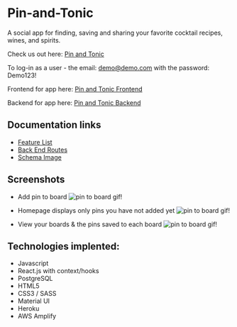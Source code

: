 # Pin-and-Tonic

A social app for finding, saving and sharing your favorite cocktail recipes, wines, and spirits.

Check us out here: [Pin and Tonic](https://www.pinandtonic.info/)

To log-in as a user - the email: demo@demo.com with the password: Demo123!

Frontend for app here: [Pin and Tonic Frontend](https://github.com/alizafriedman/pin-and-tonic-frontend)

Backend for app here: [Pin and Tonic Backend](https://github.com/alizafriedman/ptproject)

## Documentation links
- [Feature List](https://github.com/alizafriedman/ptproject/blob/master/documentation/featuresList.md)
- [Back End Routes](https://github.com/alizafriedman/ptprojects/blob/master/documentation/backendRoutes.md)
- [Schema Image](https://github.com/alizafriedman/ptprojects/blob/master/documentation/schema.png)


## Screenshots
* Add pin to board
![pin to board gif!](https://github.com/alizafriedman/ptproject/blob/master/documentation/images/captured%20(6).gif)

* Homepage displays only pins you have not added yet
![pin to board gif!](https://github.com/alizafriedman/ptproject/blob/master/documentation/images/captured%20(7).gif)

* View your boards & the pins saved to each board
![pin to board gif!](https://github.com/alizafriedman/ptproject/blob/master/documentation/images/captured%20(8).gif)




## Technologies implented:
  - Javascript
  - React.js with context/hooks
  - PostgreSQL
  - HTML5
  - CSS3 / SASS
  - Material UI
  - Heroku
  - AWS Amplify

